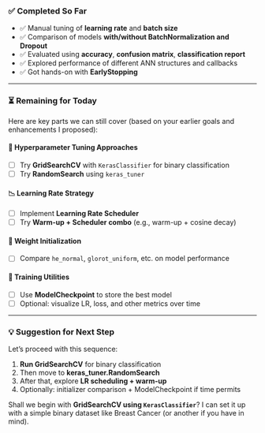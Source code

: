
### ✅ **Completed So Far**
- ✅ Manual tuning of **learning rate** and **batch size**
- ✅ Comparison of models **with/without BatchNormalization and Dropout**
- ✅ Evaluated using **accuracy**, **confusion matrix**, **classification report**
- ✅ Explored performance of different ANN structures and callbacks
- ✅ Got hands-on with **EarlyStopping**

---

### ⏳ **Remaining for Today**
Here are key parts we can still cover (based on your earlier goals and enhancements I proposed):

#### 🔧 Hyperparameter Tuning Approaches
- [ ] Try **GridSearchCV** with `KerasClassifier` for binary classification
- [ ] Try **RandomSearch** using `keras_tuner`

#### 📉 Learning Rate Strategy
- [ ] Implement **Learning Rate Scheduler**
- [ ] Try **Warm-up + Scheduler combo** (e.g., warm-up + cosine decay)

#### 🧪 Weight Initialization
- [ ] Compare `he_normal`, `glorot_uniform`, etc. on model performance

#### 💾 Training Utilities
- [ ] Use **ModelCheckpoint** to store the best model
- [ ] Optional: visualize LR, loss, and other metrics over time

---

### 💡 Suggestion for Next Step
Let’s proceed with this sequence:
1. **Run GridSearchCV** for binary classification
2. Then move to **keras_tuner.RandomSearch**
3. After that, explore **LR scheduling + warm-up**
4. Optionally: initializer comparison + ModelCheckpoint if time permits

Shall we begin with **GridSearchCV using `KerasClassifier`**? I can set it up with a simple binary dataset like Breast Cancer (or another if you have in mind).
